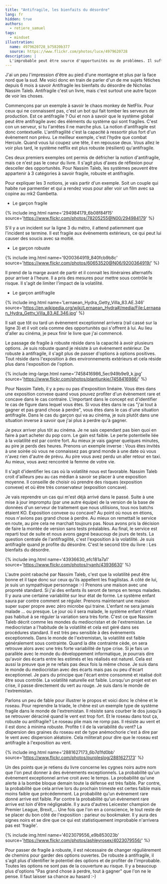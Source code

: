 ```yaml
---
title: "Antifragile, les bienfaits du désordre"
lang: fr
hidden: true
authors:
  - retiere_samuel
tags:
  - mindset
illustration:
  name: 4979620728_b75820b377
  source: https://www.flickr.com/photos/luce/4979620728
description: |
  L'improbable peut être source d'opportunités ou de problèmes. Il suffit de regarder la pièce du bon côté.
---
```


J'ai un peu l'impression d'être au pied d'une montagne et plus par la face nord que la sud. Me voici donc en train de parler d'un de me sujets fétiches depuis 6 mois à savoir Antifragile les bienfaits du désordre de Nicholas Nassim Taleb. Antifragile c'est un livre, mais c'est surtout une autre façon de voir les choses.

Commençons par un exemple à savoir le chaos monkey de NetFlix. Pour ceux qui ne connaissent pas, c'est un bot qui fait tomber les serveurs de production. Est ce antifragile ? Oui et non à savoir que le système global peut être antifragile avec des éléments du système qui sont fragiles. C'est con un serveur, si tu l'arrêtes il ne marche plus. La notion d'antifragile est donc contextuelle. L'antifragilité c'est la capacité à ressortir plus fort d'un évènement non prévu. Le meilleur exemple, c'est l'hydre que combat Hercule. Quand vous lui coupez une tête, il en repousse deux. Vous allez le voir plus tard, le système netflix est plus robuste (résilient) qu'antifragile.

Ces deux premiers exemples ont permis de défricher la notion d'antifragile, mais ce n'est pas le coeur du livre. Il s'agit plus d'axes de réflexion pour desceller des opportunités. Pour Nassim Taleb, les systèmes peuvent être appartenir à 3 catégories à savoir fragile, robuste et antifragile.

Pour expliquer les 3 notions, je vais partir d'un exemple. Soit un couple qui habite rue parmentier et qui a rendez vous pour aller voir  un film avec sa copine au mk2 Gambetta.

- Le garçon fragile

{% include img.html
    name='294984179_6b08f84f15'
    source='https://www.flickr.com/photos/78205255@N00/294984179'
%}

S'il y a un incident sur la ligne 3 du métro, il attend patiemment que l'incident se termine. Il est fragile aux évènements extérieurs, ce qui peut lui causer des soucis avec sa moitié.

- Le garçon robuste

{% include img.html
    name='9200364919_840fcb9b8c'
    source='https://www.flickr.com/photos/60653520@N06/9200364919/'
%}

Il prend de la marge avant de partir et il connait les itinéraires alternatifs pour arriver à l'heure. Il a pris des mesures pour mettre sous contrôle le risque. Il s'agit de limiter l'impact de la volatilité.

- Le garçon antifragile

{% include img.html
    name='Lernaean_Hydra_Getty_Villa_83.AE.346'
    source='https://en.wikipedia.org/wiki/Lernaean_Hydra#/media/File:Lernaean_Hydra_Getty_Villa_83.AE.346.jpg'
%}

Il sait que tôt ou tard un évènement exceptionnel arrivera (rail cassé sur la ligne 3) et il voit cela comme des opportunités qui s'offrent à lui. Au lieu d'aller au cinéma, je peux finir le livre que j'ai commencé.

Le passage de fragile à robuste réside dans la capacité à avoir plusieurs options. Je suis robuste quand je résiste à un évènement extérieur. De robuste à antifragile, il s'agit plus de passer d'options à options positives. Tout réside dans l'exposition à des environnements extérieurs et cela réside plus dans l'exposition de l'option.

{% include img-large.html
    name='7458416986_5ec949b9e9_k.jpg'
    source='https://www.flickr.com/photos/plantjunkie/7458416986/'
%}

Pour Nassim Taleb, il y a peu ou pas d'exposition linéaire. Vous êtes dans une exposition convexe quand vous pouvez profiter d'un évènement rare et concave dans le cas contraire. L'important dans le concept est d'identifier le cas de figure dans lequel vous êtes. Si vous êtes dans le cas "j'ai tout à gagner et pas grand chose à perdre", vous êtes dans le cas d'une situation antifragile. Dans le cas du garçon qui va au cinéma, je suis plutôt dans une situation inverse à savoir que j'ai plus à perdre qu'à gagner.

Je peux arriver plus tôt au cinéma. Je ne sais cependant pas bien quoi en faire à part acheter du pop corn. Le gain est faible. Le perte potentielle liée à la volatilité est par contre fort. Au mieux je vais gagner quelques minutes, au pire je perds des heures. Prenons un exemple inverse : Vous êtes invités à une soirée où vous ne connaissez pas grand monde à une date où vous n'avez rien d'autre de prévu. Au pire vous avez perdu un aller retour en taxi. Au mieux, vous avez rencontré la femme de votre vie.

Il s'agit d'identifier les cas où la volatilité nous est favorable. Nassim Taleb croit d'ailleurs peu au cas médian à savoir se placer à une exposition moyenne. Il conseille de choisir où prendre des risques (exposition convexe) et où être très conservateur (exposition concave).

Je vais reprendre un cas qui m'est déjà arrivé dans le passé. Suite à une mise à jour impromptu (par une autre équipe) de la version de la base de données d'un serveur de traitement que nous utilisions, tous nos batchs étaient KO. Exposition convexe ou concave? Au point où nous en étions, nous n'avions pas grand chose à perdre. Au mieux on remettait le service en route, au pire cela ne marchait toujours pas. Nous avons pris la décision de faire la montée de version sans tests préalables. Au final, le service est reparti tout de suite et nous avons gagné beaucoup de jours de tests. La question centrale de l'antifragilité, c'est l'exposition à la volatilité. Je suis antifragile quand je profite du désordre. C'est le second titre du livre : Les bienfaits du désordre.

{% include img.html
    name='43936630_efc181a7a1'
    source='https://www.flickr.com/photos/ryanh/43936630'
%}

L'autre point rabaché par Nassim Taleb, c'est que la volatilité peut être bonne et il tape donc sur ceux qu'ils appellent les fragilistas. A côté de lui, je suis un sympathique personnage :-) Prenons une maison avec une propreté standard. Si j'ai des enfants ils seront de temps en temps malades. Il y aura une certaine variabilité sur leur état de forme. Le système enfant saura par contre comment se réguler. Prenons maintenant une maison super super propre avec zéro microbe qui traine. L'enfant ne sera jamais malade ... ou presque. Le jour où il sera malade, le système enfant n'étant pas habitué à se réguler	la variation sera très forte. C'est ce que Nassim Taleb décrit comme les mondes du mediocristan et de l'extremistan. Le mediocristan a l'habitude de la volatilité et cela est géré dans ses procédures standard. Il est très peu sensible à des évènements exceptionnels. Dans le monde de l'extremistan, la volatilité est faible généralement sous contrainte. Quand la dite contrainte cède, on sera retrouve alors avec une très forte variabilité de type crise. Si je fais un parallèle avec le monde du développement informatique, je pourrais dire qu'avoir des écarts entre les estimés et les réalisés est naturel. Cela est aussi la preuve que je ne refais pas deux fois la même chose. Je suis dans le monde du mediocristan avec des écarts mais pas ou peu d'écart exceptionnel. Je pars du principe que l'écart entre consommé et réalisé doit être sous contrôle. La volatilité naturelle est faible. Lorsqu'un projet est en crise, il passe directement du vert au rouge. Je suis dans le monde de l'extremistan.

Parlons un peu de fable pour illustrer le propos et voici donc le chêne et le roseau. Pour reprendre la triade, le chêne est un exemple type de système fragile dans le monde de l'extremistan. Il résiste sans courber le dos jusqu'à se retrouver déraciné quand le vent est trop fort. Et le roseau dans tout ça, robuste ou antifragile? Le roseau plie mais ne romp pas. Il résiste au vent et il est donc à minima robuste. Profite t il de la variabilité du vent? La dispersion des graines du roseau est de type anémochorie c'est à dire par le vent avec dispersion aléatoire. Cela militerait pour dire que le roseau est antifragile à l'exposition au vent.

{% include img.html
    name='2881627173_6b7d1fd0bb'
    source='https://www.flickr.com/photos/purpleslog/2881627173'
%}


Un des points que je retiens du livre concerne les cygnes noirs autre nom que l'on peut donner à des évènements exceptionnels. La probabilité qu'un évènement exceptionnel arrive croit avec le temps. La probabilité qu'une alerte à la bombe bloque demain toute la défense est très faible. Par contre, la probabilité que cela arrive lors du prochain trimeste est certes faible mais moins faible que précédemment. La probabilité qu'un évènement rare donné arrive est faible. Par contre la probabilité qu'un évènement rare arrive est loin d'être négligeable. Il y aura d'autres Leicester champion de Premier League, Brexit,... Une fois que l'on en a conscience, le tout reste de se placer du bon côté de l'exposition : parieur ou bookmaker. Il y aura des signes noirs et se dire que ce qui est statistiquement improbable n'arrivera pas est 'fragile'.

{% include img.html
    name='4023079556_e9b853023b'
    source='https://www.flickr.com/photos/ashleyrosex/4023079556/'
%}

Pour passer de fragile à robuste, il est nécessaire de changer régulièrement de chemins pour garder des options ouvertes. De robuste à antifragile, il s'agit plus d'identifier le potentiel des options et de profiter de l'improbable. Toutes les options ne sont pas de la couverture au risque. Il y a beaucoup plus d'options "Pas grand chose à perdre, tout à gagner" que l'on ne le pense. Il faut laisser sa chance au hasard :-)
